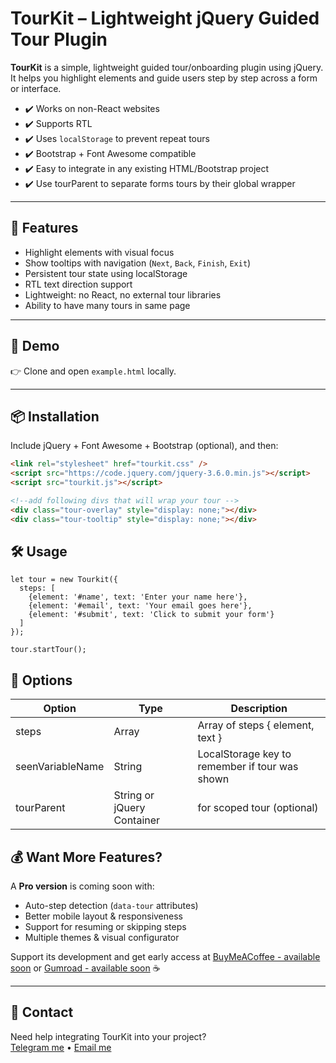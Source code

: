 # TourKit – Lightweight jQuery Guided Tour Plugin

**TourKit** is a simple, lightweight guided tour/onboarding plugin using jQuery. It helps you highlight elements and guide users step by step across a form or interface.


- ✔️ Works on non-React websites
- ✔️ Supports RTL
- ✔️ Uses `localStorage` to prevent repeat tours
- ✔️ Bootstrap + Font Awesome compatible
- ✔️ Easy to integrate in any existing HTML/Bootstrap project
- ✔️ Use tourParent to separate forms tours by their global wrapper

---

## 🚀 Features

- Highlight elements with visual focus
- Show tooltips with navigation (`Next`, `Back`, `Finish`, `Exit`)
- Persistent tour state using localStorage
- RTL text direction support
- Lightweight: no React, no external tour libraries
- Ability to have many tours in same page
---

## 🧪 Demo

👉 Clone and open `example.html` locally.

---

## 📦 Installation

Include jQuery + Font Awesome + Bootstrap (optional), and then:

```html
<link rel="stylesheet" href="tourkit.css" />
<script src="https://code.jquery.com/jquery-3.6.0.min.js"></script>
<script src="tourkit.js"></script>

<!--add following divs that will wrap your tour -->
<div class="tour-overlay" style="display: none;"></div>
<div class="tour-tooltip" style="display: none;"></div>
```

## 🛠️ Usage 

```
let tour = new Tourkit({
  steps: [
    {element: '#name', text: 'Enter your name here'},
    {element: '#email', text: 'Your email goes here'},
    {element: '#submit', text: 'Click to submit your form'}
  ]
});

tour.startTour();
```

## 🧩 Options

| Option | Type	 | Description |
|--------|------ |-------------|
| steps	 | Array | Array of steps  { element, text } |
| seenVariableName | String	| LocalStorage key to remember if tour was shown |
| tourParent | String or jQuery	Container | for scoped tour (optional)

## 💰 Want More Features?

A **Pro version** is coming soon with:
- Auto-step detection (`data-tour` attributes)
- Better mobile layout & responsiveness
- Support for resuming or skipping steps
- Multiple themes & visual configurator

Support its development and get early access at [BuyMeACoffee - available soon](#) or [Gumroad - available soon](#) ☕️

---

## 📳 Contact

Need help integrating TourKit into your project?  
[Telegram me](https://t.me/advanced_developer) • [Email me](mailto:advanced-developer@hotmail.com)
